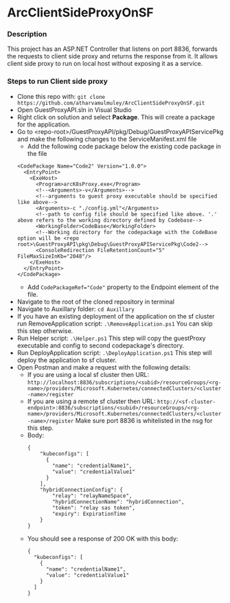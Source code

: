 # ArcClientSideProxyOnSF

### Description
This project has an ASP.NET Controller that listens on port 8836, forwards the requests to client side proxy and returns the response from it. It allows client side proxy to run on local host without exposing it as a service. 

### Steps to run Client side proxy
- Clone this repo with: 
`git clone https://github.com/atharvamulmuley/ArcClientSideProxyOnSF.git`
- Open GuestProxyAPI.sln in Visual Studio
- Right click on solution and select **Package**. This will create a package for the application.
- Go to \<repo-root\>/GuestProxyAPI/pkg/Debug/GuestProxyAPIServicePkg and make the following changes to the ServiceManifest.xml file
  - Add the following code package below the existing code package in the file
  ```
  <CodePackage Name="Code2" Version="1.0.0">
    <EntryPoint>
      <ExeHost>
        <Program>arcK8sProxy.exe</Program>
        <!--<Arguments>-v</Arguments>-->
        <!--arguments to guest proxy executable should be specified like above-->
        <Arguments>-c "./config.yml"</Arguments>
        <!--path to config file should be specified like above. '.' above refers to the working directory defined by Codebase-->
        <WorkingFolder>CodeBase</WorkingFolder>
        <!--Working directory for the codepackage with the CodeBase option will be <repo root>\GuestProxyAPI\pkg\Debug\GuestProxyAPIServicePkg\Code2-->
        <ConsoleRedirection FileRetentionCount="5" FileMaxSizeInKb="2048"/>
      </ExeHost>
    </EntryPoint>
  </CodePackage>
  ```
  - Add `CodePackageRef="Code"` property to the Endpoint element of the file.
- Navigate to the root of the cloned repository in terminal
- Navigate to Auxillary folder:
`cd Auxillary`
- If you have an existing deployment of the application on the sf cluster run RemoveApplication script:
`.\RemoveApplication.ps1` You can skip this step otherwise.
- Run Helper script:
`.\Helper.ps1` This step will copy the guestProxy executable and config to second codepackage's directory.
- Run DeployApplication script:
`.\DeployApplication.ps1` This step will deploy the application to sf cluster.
- Open Postman and make a request with the following details:
  - If you are using a local sf cluster then URL: `http://localhost:8836/subscriptions/<subid>/resourceGroups/<rg-name>/providers/Microsoft.Kubernetes/connectedClusters/<cluster-name>/register`
  - If you are using a remote sf cluster then URL: `http://<sf-cluster-endpoint>:8836/subscriptions/<subid>/resourceGroups/<rg-name>/providers/Microsoft.Kubernetes/connectedClusters/<cluster-name>/register` Make sure port 8836 is whitelisted in the nsg for this step. 
  - Body: 
    ```
    {
        "kubeconfigs": [
          {
            "name": "credentialName1",
            "value": "credentialValue1"
          }
        ],
        "hybridConnectionConfig": {
            "relay": "relayNameSpace",
            "hybridConnectionName": "hybridConnection",
            "token": "relay sas token",
            "expiry": ExpirationTime
        }
    }
    ```
  - You should see a response of 200 OK with this body:
    ```
    {
      "kubeconfigs": [
        {
          "name": "credentialName1",
          "value": "credentialValue1"
        }
      ]
    }
    ```



